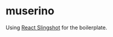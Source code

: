 # muserino

Using [React Slingshot](https://github.com/coryhouse/react-slingshot) for the boilerplate.